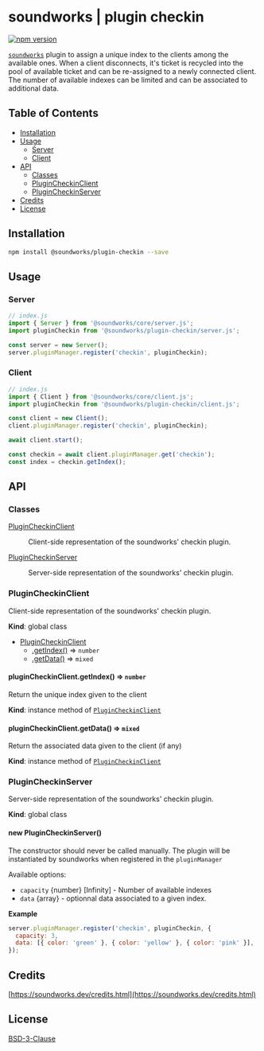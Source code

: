 # soundworks | plugin checkin

[![npm version](https://badge.fury.io/js/@soundworks%2Fplugin-checkin.svg)](https://badge.fury.io/js/@soundworks%2Fplugin-checkin)

[`soundworks`](https://soundworks.dev) plugin to assign a unique index to the clients among the available ones. When a client disconnects, it's ticket is recycled into the pool of available ticket and can be re-assigned to a newly connected client. The number of available indexes can be limited and can be associated to additional data.

## Table of Contents

<!-- toc -->

- [Installation](#installation)
- [Usage](#usage)
  * [Server](#server)
  * [Client](#client)
- [API](#api)
  * [Classes](#classes)
  * [PluginCheckinClient](#plugincheckinclient)
  * [PluginCheckinServer](#plugincheckinserver)
- [Credits](#credits)
- [License](#license)

<!-- tocstop -->

## Installation

```sh
npm install @soundworks/plugin-checkin --save
```

## Usage

### Server

```js
// index.js
import { Server } from '@soundworks/core/server.js';
import pluginCheckin from '@soundworks/plugin-checkin/server.js';

const server = new Server();
server.pluginManager.register('checkin', pluginCheckin);
```

### Client

```js
// index.js
import { Client } from '@soundworks/core/client.js';
import pluginCheckin from '@soundworks/plugin-checkin/client.js';

const client = new Client();
client.pluginManager.register('checkin', pluginCheckin);

await client.start();

const checkin = await client.pluginManager.get('checkin');
const index = checkin.getIndex();
```

## API

<!-- api -->

### Classes

<dl>
<dt><a href="#PluginCheckinClient">PluginCheckinClient</a></dt>
<dd><p>Client-side representation of the soundworks&#39; checkin plugin.</p>
</dd>
<dt><a href="#PluginCheckinServer">PluginCheckinServer</a></dt>
<dd><p>Server-side representation of the soundworks&#39; checkin plugin.</p>
</dd>
</dl>

<a name="PluginCheckinClient"></a>

### PluginCheckinClient
Client-side representation of the soundworks' checkin plugin.

**Kind**: global class  

* [PluginCheckinClient](#PluginCheckinClient)
    * [.getIndex()](#PluginCheckinClient+getIndex) ⇒ <code>number</code>
    * [.getData()](#PluginCheckinClient+getData) ⇒ <code>mixed</code>

<a name="PluginCheckinClient+getIndex"></a>

#### pluginCheckinClient.getIndex() ⇒ <code>number</code>
Return the unique index given to the client

**Kind**: instance method of [<code>PluginCheckinClient</code>](#PluginCheckinClient)  
<a name="PluginCheckinClient+getData"></a>

#### pluginCheckinClient.getData() ⇒ <code>mixed</code>
Return the associated data given to the client (if any)

**Kind**: instance method of [<code>PluginCheckinClient</code>](#PluginCheckinClient)  
<a name="PluginCheckinServer"></a>

### PluginCheckinServer
Server-side representation of the soundworks' checkin plugin.

**Kind**: global class  
<a name="new_PluginCheckinServer_new"></a>

#### new PluginCheckinServer()
The constructor should never be called manually. The plugin will be
instantiated by soundworks when registered in the `pluginManager`

Available options:
- `capacity` {number} [Infinity] - Number of available indexes
- `data` {array} - optionnal data associated to a given index.

**Example**  
```js
server.pluginManager.register('checkin', pluginCheckin, {
  capacity: 3,
  data: [{ color: 'green' }, { color: 'yellow' }, { color: 'pink' }],
});
```

<!-- apistop -->

## Credits

[https://soundworks.dev/credits.html](https://soundworks.dev/credits.html)

## License

[BSD-3-Clause](./LICENSE)
